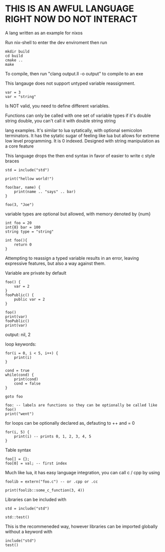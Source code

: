 # THIS IS AN AWFUL LANGUAGE RIGHT NOW DO NOT INTERACT

A lang written as an example for nixos

Run nix-shell to enter the dev enviroment then run

```
mkdir build
cd build
cmake ..
make
```

To compile, then run "clang output.ll -o output" to compile to an exe

This langauge does not support untyped variable reassignment. 
```
var = 3
var = "string"
```
Is NOT valid, you need to define different variables.

Functions can only be called with one set of variable types if it's double string double, you can't call it with double string string 

lang examples. It's similar to lua sytatically, with optional semicolon terminators. It has the sytatic sugar of feeling like lua but allows for extreme low level programming. It is 0 indexed. Designed with string manipulation as a core feature

This language drops the then end syntax in favor of easier to write c style braces

```
std = include("std")

print("hellow world!")
```

```
foo(bar, name) {
    print(name .. "says" .. bar)
}

foo(3, "Joe")
```

variable types are optional but allowed, with memory denoted by {num}

```
int foo = 20
int{8} bar = 100
string type = "string"

int foo(){
    return 0
}
```

Attempting to reassign a typed variable results in an error, leaving expressive features, but also a way against them.

Variable are private by default

```
foo() {
    var = 2
}
fooPublic() {
    public var = 2
}

foo()
print(var)
fooPublic()
print(var)
```
output: nil, 2

loop keywords:
```
for(i = 0, i < 5, i++) {
    print(i)
}

cond = true
while(cond) {
    print(cond)
    cond = false
}

goto foo

foo: -- labels are functions so they can be optionally be called like foo()
print("went")
```

for loops can be optionally declared as, defauting to ++ and = 0

```
for(i, 5) {
    print(i) -- prints 0, 1, 2, 3, 4, 5
}
```

Table syntax
```
foo[] = {}; 
foo[0] = val; -- first index
```

Much like lua, it has easy language integration, you can call c / cpp by using

```
foolib = extern("foo.c") -- or .cpp or .cc

print(foolib::some_c_function(3, 4))
```

Libraries can be included with
```
std = include("std")

std::test()
```
This is the recommeneded way, however libraries can be imported globally without a keyword with

```
include("std")
test()
```